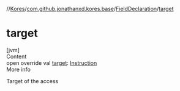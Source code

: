 //[Kores](../../index.md)/[com.github.jonathanxd.kores.base](../index.md)/[FieldDeclaration](index.md)/[target](target.md)



# target  
[jvm]  
Content  
open override val [target](target.md): [Instruction](../../com.github.jonathanxd.kores/-instruction/index.md)  
More info  


Target of the access

  



